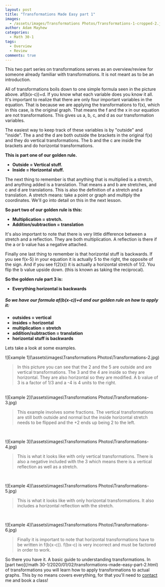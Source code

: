 ```yaml
---
layout: post
title: "Transformations Made Easy part 1"
images:
  - /assets/images/Transformations Photos/Transformations-1-cropped-2.jpg
author: Adam Mayhew
categories:
  - Math 30-1
tags:
  - Overview
  - Review
comments: true
---
```


This two part series on transformations serves as an overview/review for someone already familiar with transformations. It is not meant as to be an introduction.

All of transformations boils down to one simple formula seen in the picture above. af(b(x-c))+d. If you know what each variable does you know it all. It's important to realize that there are only four important variables in the equation. That is because we are applying the transformations to f(x), which in this case, is the original graph. That means the f and the x in our equation are not transformations. This gives us a, b, c, and d as our transformation variables.

The easiest way to keep track of these variables is by "outside" and "inside". The a and the d are both outside the brackets in the original f(x) and they do vertical transformations. The b and the c are inside the brackets and do horizontal transformations. 

**This is part one of our golden rule.**

- **Outside = Vertical stuff.**
- **Inside = Horizontal stuff.**

The next thing to remember is that anything that is multiplied is a stretch, and anything added is a translation. That means a and b are stretches, and c and d are translations. This is also the definition of a stretch and a translation. A stretch means: take a point or graph and multiply the coordinates.  We'll go into detail on this in the next lesson.

**So part two of our golden rule is this:**

- **Multiplication = stretch.**
- **Addition/subtraction = translation**

It's also important to note that there is very little difference between a stretch and a reflection. They are both multiplication. A reflection is there if the a or b value has a negative attached.

Finally one last thing to remember is that horizontal stuff is backwards. If you see f(x-5) in your equation it is actually 5 to the right, the opposite of the sign. And if you see f(2(x)) it is actually a horizontal stretch of 1/2. You flip the b value upside down. (this is known as taking the reciprocal).

**So the golden rule part 3 is:**

- **Everything horizontal is backwards**

##### So we have our formula af(b(x-c))+d and our golden rule on how to apply it:

- **outsides = vertical**
- **insides = horizontal**
- **multiplication = stretch**
- **addition/subtraction = translation**
- **horizontal stuff is backwards**

Lets take a look at some examples.

![Example 1](\assets\images\Transformations Photos\Transformations-2.jpg)

> In this picture you can see that the 2 and the 5 are outside and are vertical transformations. The 3 and the 4 are inside so they are horizontal. They are also horizontal so they are modified. A b value of 3 is a factor of 1/3 and a -4 is 4 units to the right.



<br/>![Example 2](\assets\images\Transformations Photos\Transformations-3.jpg)

> This example involves some fractions. The vertical transformations are still both outside and normal but the inside horizontal stretch needs to be flipped and the +2 ends up being 2 to the left.

<br/>

![Example 3](\assets\images\Transformations Photos\Transformations-4.jpg)

> This is what it looks like with only vertical transformations. There is also a negative included with the 3 which means there is a vertical reflection as well as a stretch.



<br/>

![Example 4](\assets\images\Transformations Photos\Transformations-5.jpg)

> This is what it looks like with only horizontal transformations. It also includes a horizontal reflection with the stretch.



<br/>

![Example 4](\assets\images\Transformations Photos\Transformations-6.jpg)

> Finally it is important to note that horizontal transformations have to be written in f(b(x-c)). f(bx-c) is very incorrect and must be factored in order to work.

So there you have it. A basic guide to understanding transformations. In [part two](/math 30-1/2020/01/02/transformations-made-easy-part-2.html) of transformations you will learn how to apply transformations to actual graphs. This by no means covers everything, for that you'll need to [contact](/index.html#contact) me and book a class!